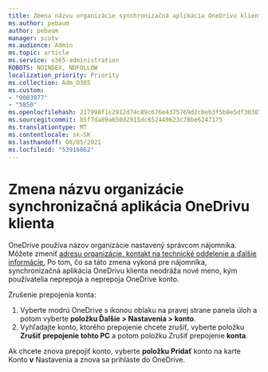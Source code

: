 ```yaml
---
title: Zmena názvu organizácie synchronizačná aplikácia OneDrivu klienta
ms.author: pebaum
author: pebaum
manager: scotv
ms.audience: Admin
ms.topic: article
ms.service: o365-administration
ROBOTS: NOINDEX, NOFOLLOW
localization_priority: Priority
ms.collection: Adm_O365
ms.custom:
- "9003077"
- "5850"
ms.openlocfilehash: 217998f1c2912d74c89c676e4375769d2c0eb3f5b8e5df303071bc3c51ef74d5
ms.sourcegitcommit: b5f7da89a650d2915dc652449623c78be6247175
ms.translationtype: MT
ms.contentlocale: sk-SK
ms.lasthandoff: 08/05/2021
ms.locfileid: "53916862"
---
```

# <a name="change-the-organization-name-for-the-onedrive-sync-client"></a>Zmena názvu organizácie synchronizačná aplikácia OneDrivu klienta

OneDrive používa názov organizácie nastavený správcom nájomníka.  Môžete zmeniť [adresu organizácie, kontakt na technické oddelenie a ďalšie informácie.](https://docs.microsoft.com/microsoft-365/admin/manage/change-address-contact-and-more) Po tom, čo sa táto zmena vykoná pre nájomníka, synchronizačná aplikácia OneDrivu klienta neodráža nové meno, kým používatelia neprepoja a neprepoja OneDrive konto.

Zrušenie prepojenia konta:

1. Vyberte modrú OneDrive s ikonou oblaku na pravej strane panela úloh a potom vyberte **položku Ďalšie > Nastavenia > konto**.
2. Vyhľadajte konto, ktorého prepojenie chcete zrušiť, vyberte položku  **Zrušiť prepojenie tohto PC** a potom položku Zrušiť prepojenie  **konta**.

Ak chcete znova prepojiť konto, vyberte **položku Pridať** konto na karte Konto **v** Nastavenia a znova sa prihláste do OneDrive.